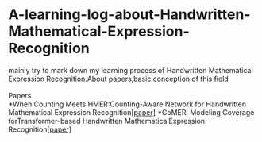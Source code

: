 # A-learning-log-about-Handwritten-Mathematical-Expression-Recognition
  mainly try to mark down my learning process of Handwritten Mathematical Expression Recognition.About papers,basic conception of this field
\
\
Papers\
*When Counting Meets HMER:Counting-Aware Network for Handwritten Mathematical Expression Recognition[[paper]](https://arxiv.org/abs/2207.11463)
*CoMER: Modeling Coverage forTransformer-based Handwritten MathematicalExpression Recognition[[paper]](https://arxiv.org/abs/2207.04410)
